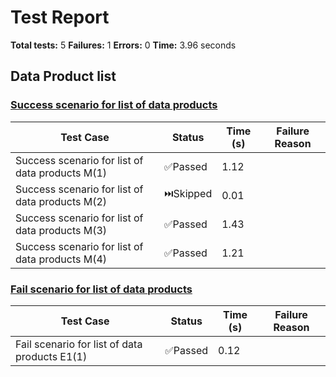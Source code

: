 # Test Report

**Total tests:** 5
**Failures:** 1
**Errors:** 0
**Time:** 3.96 seconds

## Data Product list


### [Success scenario for list of data products](https://github.com/BrobridgeOrg/gravity-cli-tests/tree/main/data_product_list_test/data_product_list_test.feature#L9)

| Test Case | Status | Time (s) | Failure Reason |
|-----------|--------|----------|----------------|
| Success scenario for list of data products M(1)  | ✅Passed | 1.12 |  |
| Success scenario for list of data products M(2)  | ⏭️Skipped | 0.01 |  |
| Success scenario for list of data products M(3)  | ✅Passed | 1.43 |  |
| Success scenario for list of data products M(4)  | ✅Passed | 1.21 |  |

### [Fail scenario for list of data products](https://github.com/BrobridgeOrg/gravity-cli-tests/tree/main/data_product_list_test/data_product_list_test.feature#L25)

| Test Case | Status | Time (s) | Failure Reason |
|-----------|--------|----------|----------------|
| Fail scenario for list of data products E1(1)  | ✅Passed | 0.12 |  |

